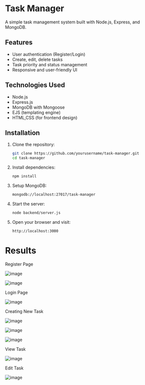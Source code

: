 # Task Manager

A simple task management system built with Node.js, Express, and MongoDB.

## Features

- User authentication (Register/Login)
- Create, edit, delete tasks
- Task priority and status management
- Responsive and user-friendly UI

## Technologies Used

- Node.js
- Express.js
- MongoDB with Mongoose
- EJS (templating engine)
- HTML,CSS (for frontend design)

## Installation

1. Clone the repository:

   ```bash
   git clone https://github.com/yourusername/task-manager.git
   cd task-manager

2. Install dependencies:

   ```bash
   npm install

3. Setup MongoDB:

   ```bash
   mongodb://localhost:27017/task-manager

4. Start the server:
   
   ```bash
   node backend/server.js

5. Open your browser and visit:
   
   ```bash
   http://localhost:3000

# Results

Register Page 

![image](https://github.com/user-attachments/assets/5dcb77ce-df8d-4e0f-a08a-f68631cebad5)

![image](https://github.com/user-attachments/assets/aba4b509-6a6b-4733-8ed2-96032756a0e3)

Login Page

![image](https://github.com/user-attachments/assets/60b88632-6d5a-42f3-a1de-c2262af87238)

Creating New Task

![image](https://github.com/user-attachments/assets/03520f63-5921-4ae3-b5d3-8484f9fa955f)

![image](https://github.com/user-attachments/assets/b269f3f6-ad60-48cb-b742-2757d4586441)

![image](https://github.com/user-attachments/assets/1b15cdd9-d1d1-4bbf-aa66-6088812999d7)

View Task

![image](https://github.com/user-attachments/assets/2ff0213f-9ef7-48aa-af7d-93a26db1ad85)

Edit Task

![image](https://github.com/user-attachments/assets/bf5dab61-b245-41ff-b73f-ae4b4ef586d6)







